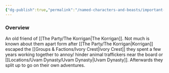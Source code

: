 ```yaml
---
{"dg-publish":true,"permalink":"/named-characters-and-beasts/important-characters/pc-backstory-characters/sylva-riverstone/","tags":["Important","NPC"],"updated":"2025-04-25T18:55:55.419+01:00"}
---
```



### Overview
An old friend of [[The Party/The Korrigan\|The Korrigan]]. Not much is known about them apart form after [[The Party/The Korrigan\|Korrigan]] escaped the [[Groups & Factions/Ivory Crest\|Ivory Crest]] they spent a few years working together to annoy/ hinder animal traffickers near the board or [[Locations/Uvam Dynasty/Uvam Dynasty\|Uvam Dynasty]]. Afterwards they split up to go on their own adventures. 
